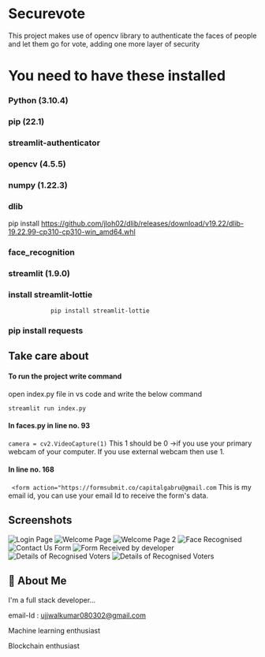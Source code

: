 
# Securevote

This project makes use of opencv library to authenticate the faces of people and let them go for vote, adding one more layer of security




# You need to have these installed
### Python (3.10.4)
### pip (22.1)
### streamlit-authenticator 
### opencv (4.5.5)
### numpy (1.22.3)
### dlib 
pip install https://github.com/jloh02/dlib/releases/download/v19.22/dlib-19.22.99-cp310-cp310-win_amd64.whl
### face_recognition
### streamlit (1.9.0)
### install streamlit-lottie 
                pip install streamlit-lottie
### pip install requests






## Take care about

#### To run the project write command
open index.py file in vs code and write the below command
```
streamlit run index.py
```
#### In faces.py in line no. 93 
```camera = cv2.VideoCapture(1)``` 
This 1 should be 0 ->if you use your primary webcam of your computer.
If you use external webcam then use 1.

#### In line no. 168 
``` <form action="https://formsubmit.co/capitalgabru@gmail.com```
This is my email id, you can use your email Id to receive the form's data.



## Screenshots

![Login Page](https://github.com/Ujjwal990/securevote/blob/master/LoginPageSS.jpg)
![Welcome Page](https://github.com/Ujjwal990/securevote/blob/master/WelcomePageSS1.jpg)
![Welcome Page 2](https://github.com/Ujjwal990/securevote/blob/master/WelcomePageSS2.jpg)
![Face Recognised](https://github.com/Ujjwal990/securevote/blob/master/FaceRecognisedSS.jpg)
![Contact Us Form](https://github.com/Ujjwal990/securevote/blob/master/ContactUsFormSS.jpg)
![Form Received by developer](https://github.com/Ujjwal990/securevote/blob/master/ContactUsFormReceivedByDeveloper.jpg)
![Details of Recognised Voters](https://github.com/Ujjwal990/securevote/blob/master/recordsCSVss.jpg)
![Details of Recognised Voters](https://github.com/Ujjwal990/securevote/blob/master/all%20users%20with%20usernames.jpg)


## 🚀 About Me
I'm a full stack developer...

email-Id : ujjwalkumar080302@gmail.com

Machine learning enthusiast

Blockchain enthusiast
